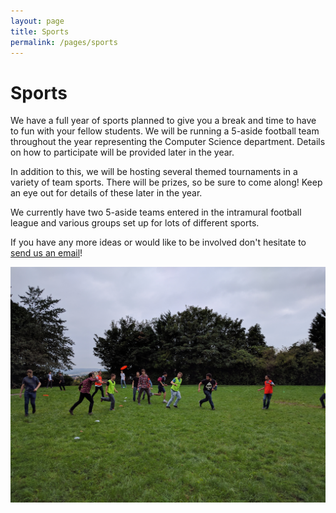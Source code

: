 ```yaml
---
layout: page
title: Sports
permalink: /pages/sports
---
```

# Sports

We have a full year of sports planned to give you a break and time to have to fun with your fellow students. We will be running a 5-aside football team throughout the year representing the Computer Science department. Details on how to participate will be provided later in the year.

In addition to this, we will be hosting several themed tournaments in a variety of team sports. There will be prizes, so be sure to come along! Keep an eye out for details of these later in the year.

We currently have two 5-aside teams entered in the intramural football league and various groups set up for lots of different sports.

If you have any more ideas or would like to be involved don't hesitate to [send us an email](mailto:sports@cssbristol.co.uk)!

![CSS Goes Outside](/assets/images/contrib/events/2016-09-20-css-goes-outside/css-goes-outside.jpg)
